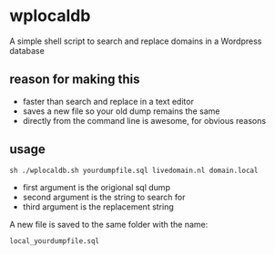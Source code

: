 wplocaldb
=========

A simple shell script to search and replace domains in a Wordpress database

## reason for making this
* faster than search and replace in a text editor
* saves a new file so your old dump remains the same
* directly from the command line is awesome, for obvious reasons


## usage

	sh ./wplocaldb.sh yourdumpfile.sql livedomain.nl domain.local

* first argument is the origional sql dump
* second argument is the string to search for
* third argument is the replacement string

A new file is saved to the same folder with the name: 

	local_yourdumpfile.sql